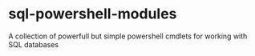 # sql-powershell-modules
A collection of powerfull but simple powershell cmdlets for working with SQL databases
